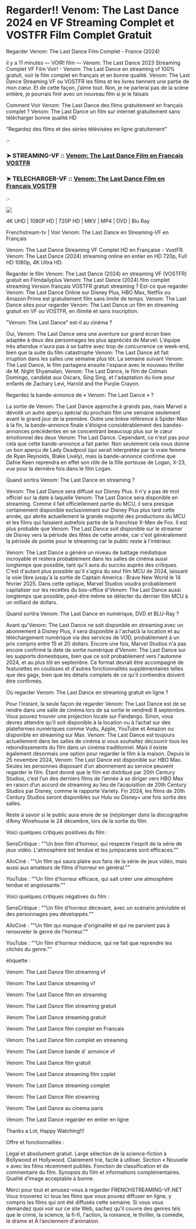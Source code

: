 # Regarder!! Venom: The Last Dance 2024 en VF Streaming Complet et VOSTFR Film Complet Gratuit

Regarder Venom: The Last Dance Film Complet - France (2024)

il y a 11 minutes — VOIR! film — Venom: The Last Dance 2023 Streaming Complet VF Film Voir! - Venom: The Last Dance en streaming vf 100% gratuit, voir le film complet en français et en bonne qualité. Venom: The Last Dance Streaming VF ou VOSTFR les films et les livres tiennent une partie de mon cœur. Et de cette façon, j’aime tout. Non, je ne parlerai pas de la scène entière, je pourrais finir avec un nouveau film si je le faisais

Comment Voir Venom: The Last Dance des films gratuitement en français complet ? Venom: The Last Dance un film sur internet gratuitement sans télécharger bonne qualité HD

“Regardez des films et des séries télévisées en ligne gratuitement”

:-

### ➤ STREAMING-VF :: [Venom: The Last Dance Film en Francais VOSTFR](https://dmovie.fun/fr/movie/912649/venom-the-last-danceend-git)

### ➤ TELECHARGER-VF :: [Venom: The Last Dance Film en Francais VOSTFR](https://dmovie.fun/fr/movie/912649/venom-the-last-danceend-git) 

:-

<a href='https://dmovie.fun/fr/movie/912649/venom-the-last-danceend-git' title='JOUER MAINTENANT'><img src='https://i.imgur.com/jhNGoEt.gif' /></a>


4K UHD | 1080P HD | 720P HD | MKV | MP4 | DVD | Blu Ray

Frenchstream-tv | Voir Venom: The Last Dance en Streaming-VF en Français

Venom: The Last Dance Streaming VF Complet HD en Française - VostFR. Venom: The Last Dance (2024) streaming online en entier en HD 720p, Full HD 1080p, 4K Ultra HD.

Regarder le film Venom: The Last Dance (2024) en streaming VF (VOSTFR) gratuit en Filmdailyplus Venom: The Last Dance (2024) film complet streaming Version français VOSTFR gratuit streaming ? Est-ce que regarder Venom: The Last Dance Online sur Disney Plus, HBO Max, Netflix ou Amazon Prime est gratuitement film sans limite de temps. Venom: The Last Dance sites pour regarder Venom: The Last Dance un film en streaming gratuit en VF ou VOSTFR, en illimité et sans inscription.

"Venom: The Last Dance" est-il au cinéma ?

Oui, Venom: The Last Dance sera une aventure sur grand écran bien adaptée à deux des personnages les plus appréciés de Marvel. L'équipe très attendue n'aura pas à se battre avec trop de concurrence ce week-end, bien que la suite du film catastrophe Venom: The Last Dance ait fait irruption dans les salles une semaine plus tôt. La semaine suivant Venom: The Last Dance, le film partagera ensuite l'espace avec le nouveau thriller de M. Night Shyamalan, Venom: The Last Dance, le film de Colman Domingo, candidat aux Oscars, Sing Sing, et l'adaptation du livre pour enfants de Zachary Levi, Harold and the Purple Crayon.

Regardez la bande-annonce de « Venom: The Last Dance » ?

La sortie de Venom: The Last Dance approche à grands pas, mais Marvel a dévoilé un autre aperçu spécial du prochain film une semaine seulement avant le grand jour de la première. Outre une brève référence à Spider-Man à la fin, la bande-annonce finale s'éloigne considérablement des bandes-annonces précédentes en se concentrant beaucoup plus sur le cœur émotionnel des deux Venom: The Last Dance. Cependant, ce n'est pas pour cela que cette bande-annonce a fait parler. Non seulement cela nous donne un bon aperçu de Lady Deadpool (qui serait interprétée par la vraie femme de Ryan Reynolds, Blake Lively), mais la bande-annonce confirme que Dafne Keen reprendra en effet son rôle de la fille porteuse de Logan, X-23, vue pour la dernière fois dans le film Logan.

Quand sortira Venom: The Last Dance en streaming ?

Venom: The Last Dance sera diffusé sur Disney Plus. Il n'y a pas de mot officiel sur la date à laquelle Venom: The Last Dance sera disponible en streaming. Comme il fait officiellement partie du MCU, il sera presque certainement disponible exclusivement sur Disney Plus plus tard cette année, qui abrite actuellement la grande majorité des productions du MCU et les films qui faisaient autrefois partie de la franchise X-Men de Fox. Il est plus probable que Venom: The Last Dance soit disponible sur le streamer de Disney vers la période des fêtes de cette année, car c'est généralement la période de pointe pour le streaming car le public reste à l'intérieur.

Venom: The Last Dance a généré un niveau de battage médiatique incroyable et restera probablement dans les salles de cinéma aussi longtemps que possible, tant qu'il aura du succès auprès des critiques. C'est d'autant plus possible qu'il s'agira du seul film MCU de 2024, laissant la voie libre jusqu'à la sortie de Captain America : Brave New World le 14 février 2025. Dans cette optique, Marvel Studios voudra probablement capitaliser sur les recettes du box-office d'Venom: The Last Dance aussi longtemps que possible, peut-être même se délecter du dernier film MCU à un milliard de dollars.

Quand sortira Venom: The Last Dance en numérique, DVD et BLU-Ray ?

Avant qu'Venom: The Last Dance ne soit disponible en streaming avec un abonnement à Disney Plus, il sera disponible à l'achat/à la location et au téléchargement numérique via des services de VOD, probablement à un prix compris entre 15 et 20 dollars. Encore une fois, Marvel Studios n'a pas encore confirmé la date de sortie numérique d'Venom: The Last Dance sur les supports domestiques, bien que ce soit probablement vers l'automne 2024, et au plus tôt en septembre. Ce format devrait être accompagné de featurettes en coulisses et d'autres fonctionnalités supplémentaires telles que des gags, bien que les détails complets de ce qu'il contiendra doivent être confirmés.

Où regarder Venom: The Last Dance en streaming gratuit en ligne ?

Pour l’instant, la seule façon de regarder Venom: The Last Dance est de se rendre dans une salle de cinéma lors de sa sortie le vendredi 8 septembre. Vous pouvez trouver une projection locale sur Fandango. Sinon, vous devrez attendre qu’il soit disponible à la location ou à l’achat sur des plateformes numériques comme Vudu, Apple, YouTube et Amazon ou disponible en streaming sur Max. Venom: The Last Dance est toujours actuellement dans les salles de cinéma si vous souhaitez découvrir tous les rebondissements du film dans un cinéma traditionnel. Mais il existe également désormais une option pour regarder le film à la maison. Depuis le 25 novembre 2024, Venom: The Last Dance est disponible sur HBO Max. Seules les personnes disposant d’un abonnement au service peuvent regarder le film. Étant donné que le film est distribué par 20th Century Studios, c’est l’un des derniers films de l’année à se diriger vers HBO Max en raison d’un accord de streaming au lieu de l’acquisition de 20th Century Studios par Disney, comme le rapporte Variety. Fin 2024, les films de 20th Century Studios seront disponibles sur Hulu ou Disney+ une fois sortis des salles.

Reste à savoir si le public aura envie de se (re)plonger dans la discographie d’Amy Winehouse le 24 décembre, lors de la sortie du film.

Voici quelques critiques positives du film :

SensCritique : ""Un bon film d'horreur, qui respecte l'esprit de la série de jeux vidéo. L'atmosphère est tendue et les jumpscares sont efficaces.""

AlloCiné : ""Un film qui saura plaire aux fans de la série de jeux vidéo, mais aussi aux amateurs de films d'horreur en général.""

YouTube : ""Un film d'horreur efficace, qui sait créer une atmosphère tendue et angoissante.""

Voici quelques critiques négatives du film :

SensCritique : ""Un film d'horreur décevant, avec un scénario prévisible et des personnages peu développés.""

AlloCiné : ""Un film qui manque d'originalité et qui ne parvient pas à renouveler le genre de l'horreur.""

YouTube : ""Un film d'horreur médiocre, qui ne fait que reprendre les clichés du genre.""

étiquette :

Venom: The Last Dance film streaming vf

Venom: The Last Dance streaming vf

Venom: The Last Dance film en streaming

Venom: The Last Dance film streaming gratuit

Venom: The Last Dance streaming gratuit

Venom: The Last Dance film complet en Francais

Venom: The Last Dance film complet en streaming

Venom: The Last Dance bande d` annonce vf

Venom: The Last Dance film gratuit

Venom: The Last Dance streaming film coplet

Venom: The Last Dance streaming complet

Venom: The Last Dance film streaming

Venom: The Last Dance au cinema paris

Venom: The Last Dance regarder en entier en ligne

Thanks a Lot, Happy Watching!!!

Offre et fonctionnalités :

Légal et absolument gratuit.
Large sélection de la science-fiction à Bollywood et Hollywood.
Clairement trié, facile à utiliser.
Section « Nouvelle » avec les films récemment publiés.
Fonction de classification et de commentaire du film.
Synopsis du film et informations complémentaires.
Qualité d’image acceptable à bonne.

Merci pour tout et amusez-vous à regarder FRENCHSTREAMING-VF.NET
Vous trouverez ici tous les films que vous pouvez diffuser en ligne, y compris les films qui ont été diffusés cette semaine. Si vous vous demandez quoi voir sur ce site Web, sachez qu'il couvre des genres tels que le crime, la science, la fi-fi, l'action, la romance, le thriller, la comédie, le drame et À l’anciennem d'animation.
